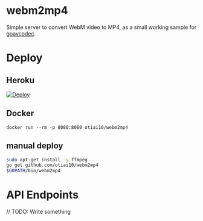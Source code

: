 
# webm2mp4

Simple server to convert WebM video to MP4, as a small working sample for [goavcodec](https://github.com/otiai10/goavcodec).

# Deploy

## Heroku

[![Deploy](https://www.herokucdn.com/deploy/button.svg)](https://heroku.com/deploy)

## Docker

`docker run --rm -p 8080:8080 otiai10/webm2mp4`

## manual deploy

```sh
sudo apt-get install -y ffmpeg
go get github.com/otiai10/webm2mp4
$GOPATH/bin/webm2mp4
```

# API Endpoints

// TODO: Write something
